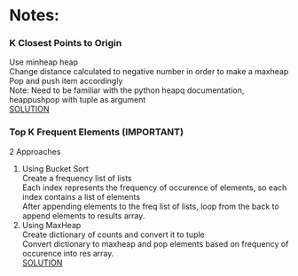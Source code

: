 # Notes:

### K Closest Points to Origin
Use minheap heap <br />
Change distance calculated to negative number in order to make a maxheap  <br />
Pop and push item accordingly <br />
Note: Need to be familiar with the python heapq documentation, heappushpop with tuple as argument <br />
[SOLUTION](https://www.youtube.com/watch?v=rI2EBUEMfTk)

### Top K Frequent Elements (IMPORTANT)
2 Approaches <br />
1) Using Bucket Sort <br />
Create a frequency list of lists <br />
Each index represents the frequency of occurence of elements, so each index contains a list of elements <br />
After appending elements to the freq list of lists, loop from the back to append elements to results array. <br />
2) Using MaxHeap <br />
Create dictionary of counts and convert it to tuple <br />
Convert dictionary to maxheap and pop elements based on frequency of occurence into res array. <br />
[SOLUTION](https://www.youtube.com/watch?v=YPTqKIgVk-k)
